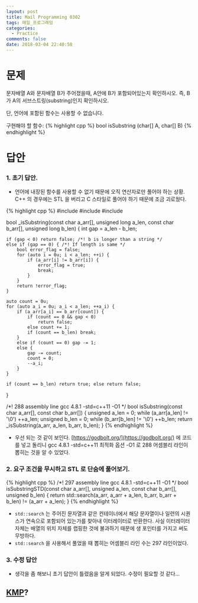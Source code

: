 ```yaml
---
layout: post
title: Mail Programming 0302
tags: 매일_프로그래밍
categories:
  - Practice
comments: false
date: 2018-03-04 22:40:58
---
```



# 문제

문자배열 A와 문자배열 B가 주어졌을때, A안에 B가 포함되어있는지 확인하시오. 즉, B가 A의 서브스트링(substring)인지 확인하시오.

단, 언어에 포함된 함수는 사용할 수 없습니다.

구현해야 할 함수:
{% highlight cpp %}
bool isSubstring (char[] A, char[] B)
{% endhighlight %}

<!-- more -->
# 답안

### 1. 초기 답안.

* 언어에 내장된 함수를 사용할 수 없기 때문에 오직 연산자로만 풀어야 하는 상황. C++ 의 경우에는 STL 을 버리고 C 스타일로 풀어야 하기 때문에 조금 괴로웠다.

{% highlight cpp %}
#include <cstdio>
#include <cstring>
#include <algorithm>

bool _isSubstring(const char a_arr[], unsigned long a_len, 
                  const char b_arr[], unsigned long b_len) {
    int gap = a_len - b_len;
    
    if (gap < 0) return false; /*! b is longer than a string */
    else if (gap == 0) { /*! If length is same */
        bool error_flag = false;
        for (auto i = 0u; i < a_len; ++i) {
            if (a_arr[i] != b_arr[i]) {
                error_flag = true;
                break;
            }
        }
        return !error_flag;
    }
    
    auto count = 0u;
    for (auto a_i = 0u; a_i < a_len; ++a_i) {
        if (a_arr[a_i] == b_arr[count]) {
            if (count == 0 && gap < 0)
                return false;
            else count += 1;
            if (count == b_len) break;
        }
        else if (count == 0) gap -= 1;
        else {
            gap -= count;
            count = 0;
            --a_i;
        }
    }
    
    if (count == b_len) return true; else return false;
}

/*! 288 assembly line gcc 4.8.1 -std=c++11 -O1 */
bool isSubstring(const char a_arr[], const char b_arr[]) {
    unsigned a_len = 0; while (a_arr[a_len] != '\0') ++a_len;
    unsigned b_len = 0; while (b_arr[b_len] != '\0') ++b_len;
    return _isSubstring(a_arr, a_len, b_arr, b_len);
}
{% endhighlight %}

* 우선 되는 것 같이 보인다. [https://godbolt.org/](https://godbolt.org/) 에 코드를 넣고 돌리니 gcc 4.8.1 -std=c++11 최적화 옵션 -O1 로 288 어셈블리 라인이 뽑히는 것을 알 수 있었다.

### 2. 요구 조건을 무시하고 STL 로 단숨에 풀어보기.

{% highlight cpp %}
/*! 297 assembly line gcc 4.8.1 -std=c++11 -O1 */
bool isSubstringSTD(const char a_arr[], unsigned a_len, const char b_arr[], unsigned b_len) {
    return std::search(a_arr, a_arr + a_len, b_arr, b_arr + b_len) != (a_arr + a_len); 
}
{% endhighlight %}

* `std::search` 는 주어진 문자열과 같은 컨테이너에서 해당 문자열이나 일련의 시퀀스가 연속으로 포함되어 있는가를 찾아내 이터레이터로 반환한다. 사실 이터레이터 자체는 배열의 위치 자체를 랩핑한 것에 불과하기 때문에 생 포인터를 가지고 써도 무방하다.
* `std::search` 을 사용해서 풀었을 때 뽑히는 어셈블리 라인 수는 297 라인이었다.

### 3. 수정 답안

* 생각을 좀 해보니 초기 답안이 틀렸음을 알게 되었다. 수정이 필요할 것 같다...

## [KMP](https://en.wikipedia.org/wiki/Knuth%E2%80%93Morris%E2%80%93Pratt_algorithm)?